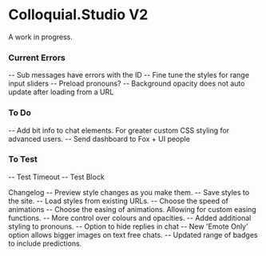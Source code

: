 # Colloquial.Studio V2

A work in progress.

### Current Errors

-- Sub messages have errors with the ID
-- Fine tune the styles for range input sliders
-- Preload pronouns?
-- Background opacity does not auto update after loading from a URL

### To Do

-- Add bit info to chat elements. For greater custom CSS styling for advanced users.
-- Send dashboard to Fox + UI people

### To Test

-- Test Timeout
-- Test Block

Changelog
-- Preview style changes as you make them.
-- Save styles to the site.
-- Load styles from existing URLs.
-- Choose the speed of animations
-- Choose the easing of animations. Allowing for custom easing functions.
-- More control over colours and opacities.
-- Added additional styling to pronouns.
-- Option to hide replies in chat
-- New 'Emote Only' option allows bigger images on text free chats.
-- Updated range of badges to include predictions.
